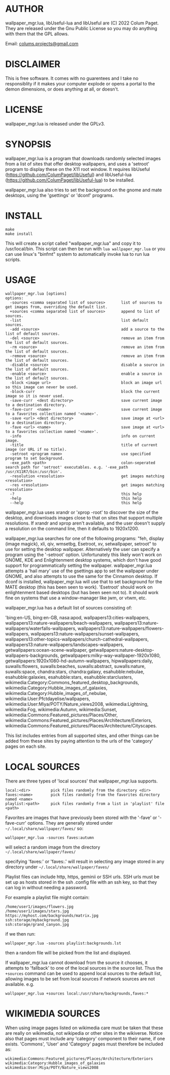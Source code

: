 AUTHOR
======

wallpaper_mgr.lua, libUseful-lua and libUseful are (C) 2022 Colum Paget. They are released under the Gnu Public License so you may do anything with them that the GPL allows.

Email: colums.projects@gmail.com

DISCLAIMER
==========

This is free software. It comes with no guarentees and I take no responsiblity if it makes your computer explode or opens a portal to the demon dimensions, or does anything at all, or doesn't.


LICENSE
=======

wallpaper_mgr.lua is released under the GPLv3.


SYNOPSIS
========

wallpaper_mgr.lua is a program that downloads randomly selected images from a list of sites that offer desktop wallpapers, and uses a 'setroot' program to display these on the X11 root window. It requires libUseful (https://github.com/ColumPaget/libUseful) and libUseful-lua (https://github.com/ColumPaget/libUseful-lua) to be installed. 

wallpaper_mgr.lua also tries to set the background on the gnome and mate desktops, using  the 'gsettings' or 'dconf' programs.


INSTALL
=======


```
make
make install
```

This will create a script called "wallpaper_mgr.lua" and copy it to /usr/local/bin. This script can then be run with `lua wallpaper_mgr.lua` or you can use linux's "binfmt" system to automatically invoke lua to run lua scripts.


USAGE
=====

```
wallpaper_mgr.lua [options]
options:
  -sources <comma separated list of sources>       list of sources to get images from, overriding the default list.
  +sources <comma separated list of sources>       append to list of sources.
  -list                                            list default sources.
  -add <source>                                    add a source to the list of default sources.
  -del <source>                                    remove an item from the list of default sources.
  -rm <source>                                     remove an item from the list of default sources.
  -remove <source>                                 remove an item from the list of default sources.
  -disable <source>                                disable a source in the list of default sources.
  -enable <source>                                 enable a source in the list of default sources.
  -block <image url>                               block an image url so this image can never be used.
  -block-curr                                      block the current image so it is never used.
  -save-curr  <dest directory>                     save current image to a destination directory.
  -fave-curr  <name>                               save current image to a favorites collection named '<name>'.
  -save <url> <dest directory>                     save image at <url> to a destination directory.
  -fave <url> <name>                               save image at <url> to a favorites collection named '<name>'.
  -info                                            info on current image.
  -title                                           title of current image (or URL if no title).
  -setroot <program name>                          use specified program to set background.
  -exe_path <path>                                 colon-seperated search path for 'setroot' executables. e.g. '-exe_path /usr/X11R7/bin:/usr/bin'.
  -resolution <resolution>                         get images matching <resolution>
  -res <resolution>                                get images matching <resolution>
  -?                                               this help
  -help                                            this help
  --help                                           this help
```


wallpaper_mgr.lua uses xrandr or 'xprop -root' to discover the size of the desktop, and downloads images close to that on sites that support multiple resolutions. If xrandr and xprop aren't available, and the user doesn't supply a resolution on the command line, then it defaults to 1920x1200.

wallpaper_mgr.lua searches for one of the following programs: "feh, display (image magick), xli, qiv, wmsetbg, Esetroot, xv, setwallpaper, setroot" to use for setting the desktop wallpaper. Alternatively the user can specify a program using the '-setroot' option. Unfortunately this likely won't work on GNOME, KDE and Enlightenment desktop systems, which don't have good support for programmatically setting the wallpaper. wallpaper_mgr.lua attempts a 'hail mary' use of the gsettings app to set the wallpaper under GNOME, and also attempts to use the same for the Cinnamon desktop. If dconf is installed, wallpaper_mgr.lua will use that to set background for the MATE desktop (this has been seen to work). 'Esetroot' should work on enlightenment based desktops (but has been seen not to). It should work fine on systems that use a window-manager like jwm, or vtwm, etc.

wallpaper_mgr.lua has a default list of sources consisting of:

   'bing:en-US, bing:en-GB, nasa:apod, wallpapers13:cities-wallpapers, wallpapers13:nature-wallpapers/beach-wallpapers, wallpapers13:nature-wallpapers/waterfalls-wallpapers, wallpapers13:nature-wallpapers/flowers-wallpapers, wallpapers13:nature-wallpapers/sunset-wallpapers, wallpapers13:other-topics-wallpapers/church-cathedral-wallpapers, wallpapers13:nature-wallpapers/landscapes-wallpapers, getwallpapers:ocean-scene-wallpaper, getwallpapers:nature-desktop-wallpapers-backgrounds, getwallpapers:milky-way-wallpaper-1920x1080, getwallpapers:1920x1080-hd-autumn-wallpapers, hipwallpapers:daily, suwalls:flowers, suwalls:beaches, suwalls:abstract, suwalls:nature, suwalls:space, chandra:stars, chandra:galaxy, esahubble:nebulae, esahubble:galaxies, esahubble:stars, esahubble:starclusters, wikimedia:Category:Commons_featured_desktop_backgrounds, wikimedia:Category:Hubble_images_of_galaxies, wikimedia:Category:Hubble_images_of_nebulae, wikimedia:User:Pfctdayelise/wallpapers, wikimedia:User:Miya/POTY/Nature_views2008, wikimedia:Lightning, wikimedia:Fog, wikimedia:Autumn, wikimedia:Sunset, wikimedia:Commons:Featured_pictures/Places/Other, wikimedia:Commons:Featured_pictures/Places/Architecture/Exteriors, wikimedia:Commons:Featured_pictures/Places/Architecture/Cityscapes.

This list includes entries from all supported sites, and other things can be added from these sites by paying attention to the urls of the 'category' pages on each site.


LOCAL SOURCES
=============

There are three types of 'local sources' that wallpaper_mgr.lua supports.


```
local:<dir>         pick files randomly from the directory <dir>
faves:<name>        pick files randomly from the favorites directory named <name>
playlist:<path>     pick files randomly from a list in 'playlist' file <path>
```

Favorites are images that have previously been stored with the '-fave' or '-fave-curr' options. They are generally stored under `~/.local/share/wallpaper/faves/` so:


```
wallpaper_mgr.lua -sources faves:autumn
```

will select a random image from the directory `~/.local/share/wallpaper/faves/`

specifying 'faves:' or 'faves:.' will result in selecting any image stored in any directory under `~/.local/share/wallpaper/faves/`


Playlist files can include http, https, geminii or SSH urls. SSH urls must be set up as hosts stored in the ssh .config file with an ssh key, so that they can log in without needing a password.

For example a playlist file might contain:


```
/home/user1/images/flowers.jpg
/home/user1/images/stars.jpg
https://myhost.com/backgrounds/matrix.jpg
ssh:storage/mybackground.jpg
ssh:storage/grand_canyon.jpg
```

if we then run:

```
wallpaper_mgr.lua -sources playlist:backgrounds.lst 
```

then a random file will be picked from the list and displayed.

If wallpaper_mgr.lua cannot download from the source it chooses, it attempts to 'fallback' to one of the local sources in the source list. Thus the `+sources` command can be used to append local sources to the default list, allowing images to be set from local sources if network sources are not available. e.g.


```
wallpaper_mgr.lua +sources local:/usr/share/backgrounds,faves:*
```




WIKIMEDIA SOURCES
=================

When using image pages listed on wikimedia care must be taken that these are really on wikimedia, not wikipedia or other sites in the wikiverse. Notice also that pages must include any 'category' component to their name, if one exists. 'Commons', 'User' and 'Category' pages must therefore be included as:


```
wikimedia:Commons:Featured_pictures/Places/Architecture/Exteriors
wikimedia:Category:Hubble_images_of_galaxies
wikimedia:User:Miya/POTY/Nature_views2008
```
